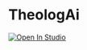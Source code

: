 # TheologAi

<a target="Lightning Studio: stable
VSCode: 1.88.0
VSCode Commit: 22e933f7c76a61590250dde6b304dccd801fbcce
Build Date: 2024-04-15T18:56:57.187Z
Browser: Mozilla/5.0 (Windows NT 10.0; Win64; x64) AppleWebKit/537.36 (KHTML, like Gecko) Chrome/123.0.0.0 Safari/537.36" href="[https://lightning.ai/hawthornewipes23/language-model/studios/guziks-word/]">
  <img src="https://pl-bolts-doc-images.s3.us-east-2.amazonaws.com/app-2/studio-badge.svg" alt="Open In Studio"/>
</a>
